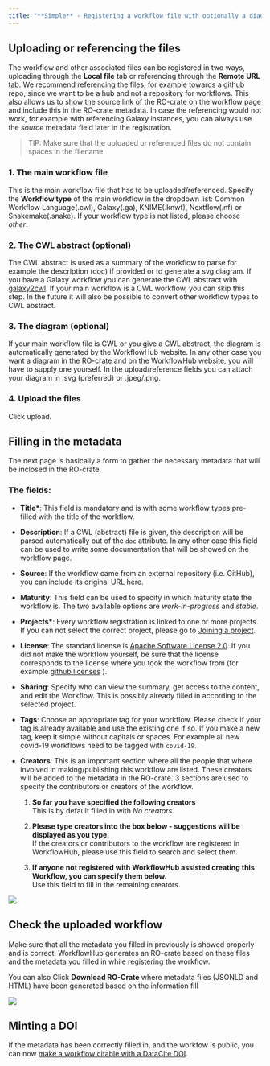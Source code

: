 ```yaml
---
title: "**Simple** - Registering a workflow file with optionally a diagram and/or abstract-CWL"
---
```


## Uploading or referencing the files

The workflow and other associated files can be registered in two ways, uploading through the **Local file** tab or referencing through the **Remote URL** tab. We recommend referencing the files, for example towards a github repo, since we want to be a hub and not a repository for workflows. This also allows us to show the source link of the RO-crate on the workflow page and include this in the RO-crate metadata. In case the referencing would not work, for example with referencing Galaxy instances, you can always use the *source* metadata field later in the registration. 
> TIP: Make sure that the uploaded or referenced files do not contain spaces in the filename. 

### 1. The main workflow file

This is the main workflow file that has to be uploaded/referenced. Specify the **Workflow type** of the main workflow in the dropdown list: Common Workflow Language(.cwl), Galaxy(.ga), KNIME(.knwf), Nextflow(.nf) or Snakemake(.snake). If your workflow type is not listed, please choose *other*.

### 2. The CWL abstract (optional)

The CWL abstract is used as a summary of the workflow to parse for example the description (doc) if provided or to generate a svg diagram. If you have a Galaxy workflow you can generate the CWL abstract with 
[galaxy2cwl](https://github.com/workflowhub-eu/galaxy2cwl). If your main workflow is a CWL workflow, you can skip this step. In the future it will also be possible to convert other workflow types to CWL abstract. 

### 3. The diagram (optional)

If your main workflow file is CWL or you give a CWL abstract, the diagram is automatically generated by the WorkflowHub website. In any other case you want a diagram in the RO-crate and on the WorkflowHub website, you will have to supply one yourself. In the upload/reference fields you can attach your diagram in .svg (preferred) or .jpeg/.png. 

### 4. Upload the files

Click upload.

## Filling in the metadata

The next page is basically a form to gather the necessary metadata that will be inclosed in the RO-crate.

### The fields:
- **Title\***: This field is mandatory and is with some workflow types pre-filled with the title of the workflow.

- **Description**: If a CWL (abstract) file is given, the description will be parsed automatically out of the `doc` attribute. In any other case this field can be used to write some documentation that will be showed on the workflow page.

- **Source**: 
If the workflow came from an external repository (i.e. GitHub), you can include its original URL here.

- **Maturity**: This field can be used to specify in which maturity state the workflow is. The two available options are *work-in-progress* and *stable*.

- **Projects\***: Every workflow registration is linked to one or more projects. If you can not select the correct project, please go to [Joining a project](../How-to-join-a-project).

- **License**: The standard license is [Apache Software License 2.0](https://opensource.org/licenses/Apache-2.0). If you did not make the workflow yourself, be sure that the license corresponds to the license where you took the workflow from (for example [github licenses](https://help.github.com/en/github/creating-cloning-and-archiving-repositories/licensing-a-repository) ).

- **Sharing**: Specify who can view the summary, get access to the content, and edit the Workflow. This is possibly already filled in according to the selected project.

- **Tags**: Choose an appropriate tag for your workflow. Please check if your tag is already available and use the existing one if so. If you make a new tag, keep it simple without capitals or spaces. For example all new covid-19 workflows need to be tagged with `covid-19`.

- **Creators**: This is an important section where all the people that where involved in making/publishing this workflow are listed. These creators will be added to the metadata in the RO-crate. 
    3 sections are used to specify the contributors or creators of the workflow.

    1. **So far you have specified the following creators**\
    This is by default filled in with *No creators*.
    
    2. **Please type creators into the box below - suggestions will be displayed as you type.**\
    If the creators or contributors to the workflow are registered in WorkflowHub, please use this field to search and select them.                   
    
    3. **If anyone not registered with WorkflowHub assisted creating this Workflow, you can specify them below.**\
    Use this field to fill in the remaining creators.
    
![](images/creators_metadata.PNG)


##  Check the uploaded workflow

Make sure that all the metadata you filled in previously is showed properly and is correct.  WorkflowHub generates an RO-crate based on these files and the metadata you filled in while registering the workflow.

You can also Click **Download RO-Crate** where metadata files (JSONLD and HTML) have been generated based on the information fill

![](images/result_diagram_CWLabstract.PNG)

## Minting a DOI

If the metadata has been correctly filled in, and the workfow is public, you can now [make a workflow citable with a DataCite DOI](citable.md).
